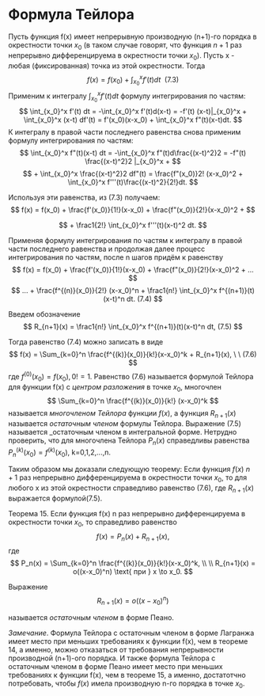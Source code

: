 # Формула Тейлора

Пусть функция f(x) имеет непрерывную производную (n+1)-го порядка в окрестности точки $x_0$ (в таком случае говорят, что функция $n+1$ раз непрерывно дифференцируема в окрестности точки $x_0$). Пусть x - любая (фиксированная) точка из этой окрестности. Тогда
$$
    f(x) = f(x_0) + \int_{x_0}^x f'(t) dt \ \ (7.3)
$$
Применим к интегралу $\int_{x_0}^x f'(t) dt$ формулу интегрирования по частям:
$$
    \int_{x_0}^x f'(t) dt = -\int_{x_0}^x f'(t)d(x-t) = -f'(t) (x-t)|_{x_0}^x + \int_{x_0}^x (x-t) df'(t) = f'(x_0)(x-x_0) + \int_{x_0}^x f"(t)(x-t)dt.
$$
К интегралу в правой части последнего равенства снова применим формулу интегрирования по частям:
$$
    \int_{x_0}^x f"(t)(x-t) dt = -\int_{x_0}^x f"(t)d\frac{(x-t)^2}2 = -f"(t) \frac{(x-t)^2}2 |_{x_0}^x +
$$
$$
    + \int_{x_0}^x \frac{(x-t)^2}2 df"(t) = \frac{f"(x_0)}2! (x-x_0)^2 + \int_{x_0}^x f'''(t)\frac{(x-t)^2}{2!}dt.
$$

Используя эти равенства, из (7.3) получаем:
$$
    f(x) = f(x_0) + \frac{f'(x_0)}{1!}(x-x_0) + \frac{f"(x_0)}{2!}(x-x_0)^2 +
$$

$$
    + \frac1{2!} \int_{x_0}^x f'''(t)(x-t)^2 dt.
$$

Применяя формулу интегрирования по частям к интегралу в правой части последнего равенства и продолжая далее процесс интегрирования по частям, после n шагов придём к равенству
$$
    f(x) = f(x_0) + \frac{f'(x_0)}{1!}(x-x_0) + \frac{f"(x_0)}{2!}(x-x_0)^2 + ...
$$
$$
    ... + \frac{f^{(n)}(x_0)}{2!} (x-x_0)^n + \frac1{n!} \int_{x_0}^x f^{(n+1)}(t)(x-t)^n dt. (7.4)
$$

Введем обозначение
$$
    R_{n+1}(x) = \frac1{n!} \int_{x_0}^x f^{(n+1)}(t)(x-t)^n dt, (7.5)
$$

Тогда равенство (7.4) можно записать в виде
$$
    f(x) = \Sum_{k=0}^n \frac{f^{(k)}(x_0)}{k!}(x-x_0)^k + R_{n+1}(x), \ \ (7.6)
$$
где $f^{(0)}(x_0) = f(x_0),0!=1$.
Равенство (7.6) называется формулой Тейлора для функции f(x) с _центром разложения_ в точке $x_0$, многочлен 
$$
    \Sum_{k=0}^n \frac{f^{(k)}(x_0)}{k!} (x-x_0)^k 
$$
называется _многочленом Тейлора_ функции $f(x)$, а функция $R_{n+1}(x)$ называется _остаточным членом_ формулы Тейлора. Выражение (7.5) называется _остаточным членом в интегральной форме.
Нетрудно проверить, что для многочлена Тейлора $P_n(x)$ справедливы равенства $P_n^{(k)}(x_0) = f^{(k)}(x_0)$, k=0,1,2,...,n.

Таким образом мы доказали следующую теорему:
Если функция $f(x)\ n+1$ раз непрерывно дифференцируема в окрестности точки $x_0$, то для любого x из этой окрестности справедливо равенство (7.6), где $R_{n+1}(x)$ выражается формулой(7.5).


Теорема 15. Если функция f(x) n раз непрерывно дифференцируема в окрестности точки $x_0$, то справедливо равенство
$$
    f(x) = P_n(x) + R_{n+1}(x),
$$
где 
$$
    P_n(x) = \Sum_{k=0}^n \frac{f^{(k)}(x_0)}{k!}(x-x_0)^k, \\ \\ 
    R_{n+1}(x) = o((x-x_0)^n) \text{ при } x \to x_0.
$$

Выражение 
$$
    R_{n+1}(x) = o((x-x_0)^n)
$$

называется _остаточным членом_ в форме Пеано.

_Замечание_. Формула Тейлора с остаточным членом в форме Лагранжа имеет место при меньших требованиях к функции f(x), чем в теореме 14, а именно, можно отказаться от требования непрерывности производной (n+1)-ого порядка. И также формула Тейлора с остаточным членом в форме Пеано имеет место при меньших требованиях к функции f(x), чем в теореме 15, а именно, достатотчно потребовать, чтобы $f(x)$ имела производную n-го порядка в точке $x_0$.